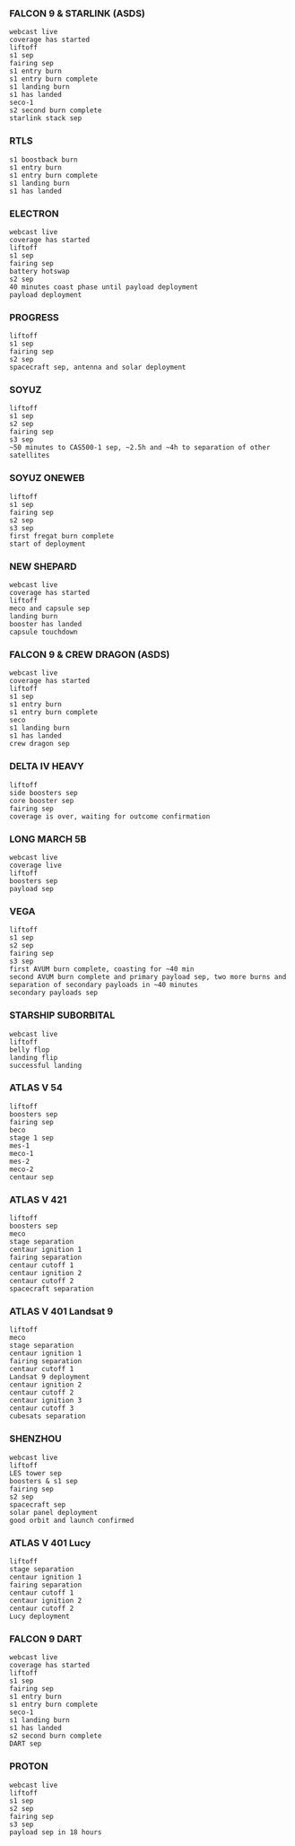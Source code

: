 ### FALCON 9 & STARLINK (ASDS)
```
webcast live
coverage has started
liftoff
s1 sep
fairing sep
s1 entry burn
s1 entry burn complete
s1 landing burn
s1 has landed
seco-1
s2 second burn complete
starlink stack sep
```

### RTLS
```
s1 boostback burn
s1 entry burn
s1 entry burn complete
s1 landing burn
s1 has landed
```

### ELECTRON
```
webcast live
coverage has started
liftoff
s1 sep
fairing sep
battery hotswap
s2 sep
40 minutes coast phase until payload deployment
payload deployment
```

### PROGRESS
```
liftoff
s1 sep
fairing sep
s2 sep
spacecraft sep, antenna and solar deployment
```

### SOYUZ
```
liftoff
s1 sep
s2 sep
fairing sep
s3 sep
~50 minutes to CAS500-1 sep, ~2.5h and ~4h to separation of other satellites
```

### SOYUZ ONEWEB
```
liftoff
s1 sep
fairing sep
s2 sep
s3 sep
first fregat burn complete
start of deployment
```

### NEW SHEPARD
```
webcast live
coverage has started
liftoff
meco and capsule sep
landing burn
booster has landed
capsule touchdown
```

### FALCON 9 & CREW DRAGON (ASDS)
```
webcast live
coverage has started
liftoff
s1 sep
s1 entry burn
s1 entry burn complete
seco
s1 landing burn
s1 has landed
crew dragon sep
```

### DELTA IV HEAVY
```
liftoff
side boosters sep
core booster sep
fairing sep
coverage is over, waiting for outcome confirmation
```

### LONG MARCH 5B
```
webcast live
coverage live
liftoff
boosters sep
payload sep
```

### VEGA
```
liftoff
s1 sep
s2 sep
fairing sep
s3 sep
first AVUM burn complete, coasting for ~40 min
second AVUM burn complete and primary payload sep, two more burns and separation of secondary payloads in ~40 minutes
secondary payloads sep
```

### STARSHIP SUBORBITAL
```
webcast live
liftoff
belly flop
landing flip
successful landing
```

### ATLAS V 54
```
liftoff
boosters sep
fairing sep
beco
stage 1 sep
mes-1
meco-1
mes-2
meco-2
centaur sep
```

### ATLAS V 421
```
liftoff
boosters sep
meco
stage separation
centaur ignition 1
fairing separation
centaur cutoff 1
centaur ignition 2
centaur cutoff 2
spacecraft separation
```

### ATLAS V 401 Landsat 9
```
liftoff
meco
stage separation
centaur ignition 1
fairing separation
centaur cutoff 1
Landsat 9 deployment
centaur ignition 2
centaur cutoff 2
centaur ignition 3
centaur cutoff 3
cubesats separation
```

### SHENZHOU
```
webcast live
liftoff
LES tower sep
boosters & s1 sep
fairing sep
s2 sep
spacecraft sep
solar panel deployment
good orbit and launch confirmed
```

### ATLAS V 401 Lucy
```
liftoff
stage separation
centaur ignition 1
fairing separation
centaur cutoff 1
centaur ignition 2
centaur cutoff 2
Lucy deployment
```

### FALCON 9 DART
```
webcast live
coverage has started
liftoff
s1 sep
fairing sep
s1 entry burn
s1 entry burn complete
seco-1
s1 landing burn
s1 has landed
s2 second burn complete
DART sep
```

### PROTON
```
webcast live
liftoff
s1 sep
s2 sep
fairing sep
s3 sep
payload sep in 18 hours
```
